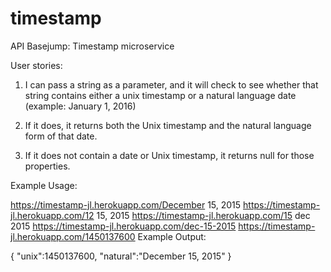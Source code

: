 # timestamp

API Basejump: Timestamp microservice

User stories:

1) I can pass a string as a parameter, and it will check to see whether that string contains either a unix timestamp or a natural language date (example: January 1, 2016)

2) If it does, it returns both the Unix timestamp and the natural language form of that date.

3) If it does not contain a date or Unix timestamp, it returns null for those properties.

Example Usage:

https://timestamp-jl.herokuapp.com/December 15, 2015
https://timestamp-jl.herokuapp.com/12 15, 2015
https://timestamp-jl.herokuapp.com/15 dec 2015
https://timestamp-jl.herokuapp.com/dec-15-2015
https://timestamp-jl.herokuapp.com/1450137600
Example Output:

{ "unix":1450137600, "natural":"December 15, 2015" }
